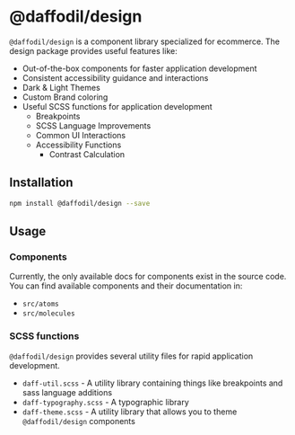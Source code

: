 # @daffodil/design

`@daffodil/design` is a component library specialized for ecommerce. The design package provides useful features like:

* Out-of-the-box components for faster application development
* Consistent accessibility guidance and interactions
* Dark & Light Themes
* Custom Brand coloring
* Useful SCSS functions for application development
    * Breakpoints
    * SCSS Language Improvements
    * Common UI Interactions
    * Accessibility Functions
        * Contrast Calculation

## Installation

```bash
npm install @daffodil/design --save
```

## Usage

### Components
Currently, the only available docs for components exist in the source code. You can find available components and their documentation in:

* `src/atoms`
* `src/molecules`

### SCSS functions
`@daffodil/design` provides several utility files for rapid application development. 

* `daff-util.scss` - A utility library containing things like breakpoints and sass language additions
* `daff-typography.scss` - A typographic library
* `daff-theme.scss` - A utility library that allows you to theme `@daffodil/design` components